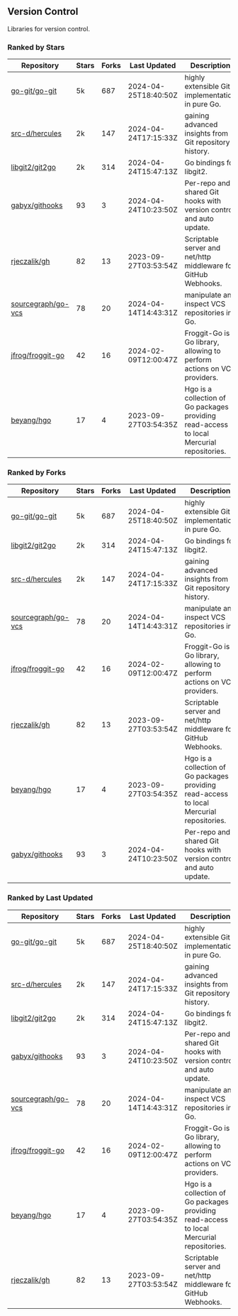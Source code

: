 ## Version Control

Libraries for version control.

### Ranked by Stars

| Repository | Stars | Forks | Last Updated | Description | 
|------------|-------|-------|--------------|-------------|
| [go-git/go-git](https://github.com/go-git/go-git) | 5k | 687 | 2024-04-25T18:40:50Z |  highly extensible Git implementation in pure Go. |
| [src-d/hercules](https://github.com/src-d/hercules) | 2k | 147 | 2024-04-24T17:15:33Z |  gaining advanced insights from Git repository history. |
| [libgit2/git2go](https://github.com/libgit2/git2go) | 2k | 314 | 2024-04-24T15:47:13Z |  Go bindings for libgit2. |
| [gabyx/githooks](https://github.com/gabyx/githooks) | 93 | 3 | 2024-04-24T10:23:50Z |  Per-repo and shared Git hooks with version control and auto update. |
| [rjeczalik/gh](https://github.com/rjeczalik/gh) | 82 | 13 | 2023-09-27T03:53:54Z |  Scriptable server and net/http middleware for GitHub Webhooks. |
| [sourcegraph/go-vcs](https://github.com/sourcegraph/go-vcs) | 78 | 20 | 2024-04-14T14:43:31Z |  manipulate and inspect VCS repositories in Go. |
| [jfrog/froggit-go](https://github.com/jfrog/froggit-go) | 42 | 16 | 2024-02-09T12:00:47Z |  Froggit-Go is a Go library, allowing to perform actions on VCS providers. |
| [beyang/hgo](https://github.com/beyang/hgo) | 17 | 4 | 2023-09-27T03:54:35Z |  Hgo is a collection of Go packages providing read-access to local Mercurial repositories. |

### Ranked by Forks

| Repository | Stars | Forks | Last Updated | Description | 
|------------|-------|-------|--------------|-------------|
| [go-git/go-git](https://github.com/go-git/go-git) | 5k | 687 | 2024-04-25T18:40:50Z |  highly extensible Git implementation in pure Go. |
| [libgit2/git2go](https://github.com/libgit2/git2go) | 2k | 314 | 2024-04-24T15:47:13Z |  Go bindings for libgit2. |
| [src-d/hercules](https://github.com/src-d/hercules) | 2k | 147 | 2024-04-24T17:15:33Z |  gaining advanced insights from Git repository history. |
| [sourcegraph/go-vcs](https://github.com/sourcegraph/go-vcs) | 78 | 20 | 2024-04-14T14:43:31Z |  manipulate and inspect VCS repositories in Go. |
| [jfrog/froggit-go](https://github.com/jfrog/froggit-go) | 42 | 16 | 2024-02-09T12:00:47Z |  Froggit-Go is a Go library, allowing to perform actions on VCS providers. |
| [rjeczalik/gh](https://github.com/rjeczalik/gh) | 82 | 13 | 2023-09-27T03:53:54Z |  Scriptable server and net/http middleware for GitHub Webhooks. |
| [beyang/hgo](https://github.com/beyang/hgo) | 17 | 4 | 2023-09-27T03:54:35Z |  Hgo is a collection of Go packages providing read-access to local Mercurial repositories. |
| [gabyx/githooks](https://github.com/gabyx/githooks) | 93 | 3 | 2024-04-24T10:23:50Z |  Per-repo and shared Git hooks with version control and auto update. |

### Ranked by Last Updated

| Repository | Stars | Forks | Last Updated | Description | 
|------------|-------|-------|--------------|-------------|
| [go-git/go-git](https://github.com/go-git/go-git) | 5k | 687 | 2024-04-25T18:40:50Z |  highly extensible Git implementation in pure Go. |
| [src-d/hercules](https://github.com/src-d/hercules) | 2k | 147 | 2024-04-24T17:15:33Z |  gaining advanced insights from Git repository history. |
| [libgit2/git2go](https://github.com/libgit2/git2go) | 2k | 314 | 2024-04-24T15:47:13Z |  Go bindings for libgit2. |
| [gabyx/githooks](https://github.com/gabyx/githooks) | 93 | 3 | 2024-04-24T10:23:50Z |  Per-repo and shared Git hooks with version control and auto update. |
| [sourcegraph/go-vcs](https://github.com/sourcegraph/go-vcs) | 78 | 20 | 2024-04-14T14:43:31Z |  manipulate and inspect VCS repositories in Go. |
| [jfrog/froggit-go](https://github.com/jfrog/froggit-go) | 42 | 16 | 2024-02-09T12:00:47Z |  Froggit-Go is a Go library, allowing to perform actions on VCS providers. |
| [beyang/hgo](https://github.com/beyang/hgo) | 17 | 4 | 2023-09-27T03:54:35Z |  Hgo is a collection of Go packages providing read-access to local Mercurial repositories. |
| [rjeczalik/gh](https://github.com/rjeczalik/gh) | 82 | 13 | 2023-09-27T03:53:54Z |  Scriptable server and net/http middleware for GitHub Webhooks. |

